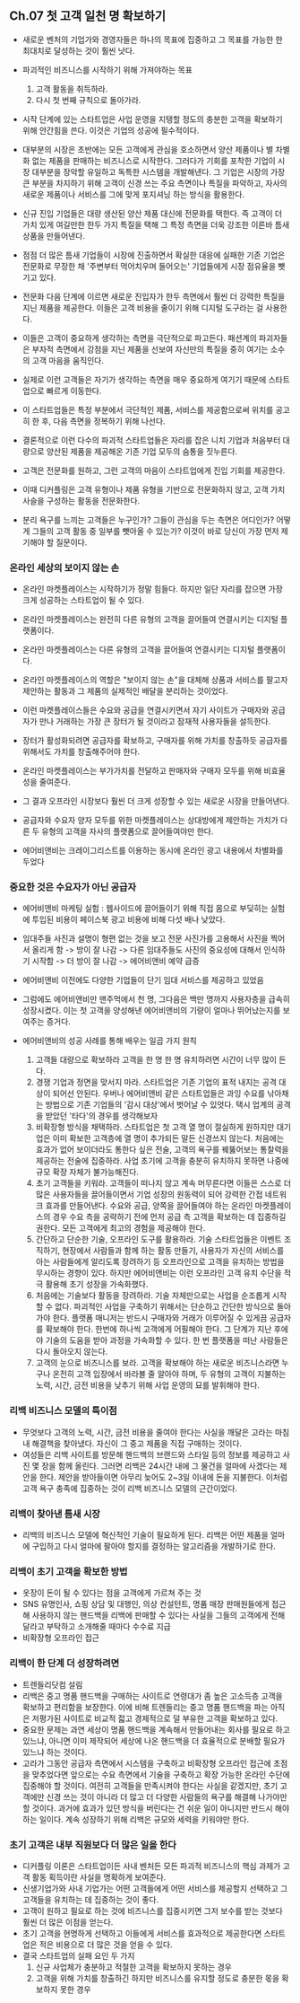 ## Ch.07 첫 고객 일천 명 확보하기

- 새로운 벤처의 기업가와 경영자들은 하나의 목표에 집중하고 그 목표를 가능한 한 최대치로 달성하는 것이 훨씬 낫다.
- 파괴적인 비즈니스를 시작하기 위해 가져야하는 목표

  1. 고객 활동을 취득하라.
  2. 다시 첫 번째 규칙으로 돌아가라.

- 시작 단계에 있는 스타트업은 사업 운영을 지탱할 정도의 충분한 고객을 확보하기 위해 안간힘을 쓴다. 이것은 기업의 성공에 필수적이다.
- 대부분의 시장은 초반에는 모든 고객에게 관심을 호소하면서 양산 제품이나 별 차별화 없는 제품을 판매하는 비즈니스로 시작한다. 그러다가 기회를 포착한 기업이 시장 대부분을 장악할 유일하고 독특한 시스템을 개발해낸다. 그 기업은 시장의 가장 큰 부분을 차지하기 위해 고객이 신경 쓰는 주요 측면이나 특질을 파악하고, 자사의 새로운 제품이나 서비스를 그에 맞게 포지셔닝 하는 방식을 활용한다.
- 신규 진입 기업들은 대량 생산된 양산 제품 대신에 전문화를 택한다. 즉 고객이 더 가치 있게 여길만한 한두 가지 특질을 택해 그 특정 측면을 더욱 강조한 이른바 틈새 상품을 만들어낸다.
- 점점 더 많은 틈새 기업들이 시장에 진출하면서 확실한 대응에 실패한 기존 기업은 전문화로 무장한 채 '주변부터 먹어치우며 들어오는' 기업들에게 시장 점유율을 뺏기고 있다.

- 전문화 다음 단계에 이르면 새로운 진입자가 한두 측면에서 훨씬 더 강력한 특질을 지닌 제품을 제공한다. 이들은 고객 비용을 줄이기 위해 디지털 도구라는 걸 사용한다.
- 이들은 고객이 중요하게 생각하는 측면을 극단적으로 파고든다. 패션계의 파괴자들은 부차적 측면에서 강점을 지닌 제품을 선보여 자신만의 특질을 중히 여기는 소수의 고객 마음을 움직인다.
- 실제로 이런 고객들은 자기가 생각하는 측면을 매우 중요하게 여기기 때문에 스타트업으로 빠르게 이동한다.
- 이 스타트업들은 특정 부분에서 극단적인 제품, 서비스를 제공함으로써 위치를 공고히 한 후, 다음 측면을 정복하기 위해 나선다.
- 결론적으로 이런 다수의 파괴적 스타트업들은 자리를 잡은 니치 기업과 처음부터 대량으로 양산된 제품을 제공해온 기존 기업 모두의 숨통을 짓누른다.
- 고객은 전문화를 원하고, 그런 고객의 마음이 스타트업에게 진입 기회를 제공한다.
- 이때 디커플링은 고객 유형이나 제품 유형을 기반으로 전문화하지 않고, 고객 가치사슬을 구성하는 활동을 전문화한다.
- 분리 욕구를 느끼는 고객들은 누구인가? 그들이 관심을 두는 측면은 어디인가? 어떻게 그들의 고객 활동 중 일부를 뺏아올 수 있는가? 이것이 바로 당신이 가장 먼저 제기해야 할 질문이다.

### 온라인 세상의 보이지 않는 손

- 온라인 마켓플레이스는 시작하기가 정말 힘들다. 하지만 일단 자리를 잡으면 가장 크게 성공하는 스타트업이 될 수 있다.
- 온라인 마켓플레이스는 완전히 다른 유형의 고객을 끌어들여 연결시키는 디지털 플랫폼이다.
- 온라인 마켓플레이스는 다른 유형의 고객을 끌어들여 연결시키는 디지털 플랫폼이다.
- 온라인 마켓플레이스의 역할은 "보이지 않는 손"을 대체해 상품과 서비스를 팔고자 제안하는 활동과 그 제품의 실제적인 배달을 분리하는 것이었다.
- 이런 마켓플레이스들은 수요와 공급을 연결시키면서 자기 사이트가 구매자와 공급자가 만나 거래하는 가장 큰 장터가 될 것이라고 잠재적 사용자들을 설득한다.
- 장터가 활성화되려면 공급자를 확보하고, 구매자를 위해 가치를 창출하듯 공급자를 위해서도 가치를 창출해주어야 한다.
- 온라인 마켓플레이스는 부가가치를 전달하고 판매자와 구매자 모두를 위해 비효율성을 줄여준다.
- 그 결과 오프라인 시장보다 훨씬 더 크게 성장할 수 있는 새로운 시장을 만들어낸다.
- 공급자와 수요자 양자 모두를 위한 마켓플레이스는 상대방에게 제안하는 가치가 다른 두 유형의 고객을 자사의 플랫폼으로 끌어들여야만 한다.

- 에어비앤비는 크레이그리스트를 이용하는 동시에 온라인 광고 내용에서 차별화를 두었다

### 중요한 것은 수요자가 아닌 공급자

- 에어비앤비 마케팅 실험 : 웹사이드에 끌어들이기 위해 직접 몸으로 부딪히는 실험에 투입된 비용이 페이스북 광고 비용에 비해 다섯 배나 낮았다.
- 임대주들 사진과 설명이 형편 없는 것을 보고 전문 사진가를 고용해서 사진을 찍어서 올리게 함 -> 방이 잘 나감 -> 다른 임대주들도 사진의 중요성에 대해서 인식하기 시작함 -> 더 방이 잘 나감 -> 에어비앤비 예약 급증
- 에어비앤비 이전에도 다양한 기업들이 단기 임대 서비스를 제공하고 있었음
- 그럼에도 에어비앤비만 맨주먹에서 천 명, 그다음은 백만 명까지 사용자층을 급속히 성장시켰다. 이는 첫 고객을 양성해낸 에어비앤비의 기량이 얼마나 뛰어났는지를 보여주는 증거다.

- 에어비앤비의 성공 사례를 통해 배우는 일곱 가지 원칙
  1. 고객들 대량으로 확보하라
     고객을 한 명 한 명 유치하려면 시간이 너무 많이 든다.
  2. 경쟁 기업과 정면을 맞서지 마라.
     스타트업은 기존 기업의 표적 내지는 공격 대상이 되어선 안된다.
     우버나 에어비앤비 같은 스타트업들은 과잉 수요를 낚아채는 방법으로 기존 기업들의 '감시 대상'에서 벗어날 수 있엇다.
     택시 업계의 공격을 받았던 '타다'의 경우를 생각해보자
  3. 비확장형 방식을 채택하라.
     스타트업은 첫 고객 열 명이 절실하게 원하지만 대기업은 이미 확보한 고객층에 열 명이 추가되든 말든 신경쓰지 않는다.
     처음에는 효과가 없어 보이더라도 통한다 싶은 전술, 고객의 욕구를 꿰뚫어보는 통찰력을 제공하는 전술에 집중하라.
     사업 초기에 고객을 충분히 유치하지 못하면 나중에 규모 확장 자체가 불가능해진다.
  4. 초기 고객들을 키워라.
     고객들이 떠나지 않고 계속 머무른다면 이들은 스스로 더 많은 사용자들을 끌어들이면서 기업 성장의 원동력이 되어 강력한 간접 네트워크 효과를 만들어낸다.
     수요와 공급, 양쪽을 끌어들여야 하는 온라인 마켓플레이스의 경우 수요 측을 공략하기 전에 먼저 공급 측 고객을 확보하는 데 집중하길 권한다.
     모든 고객에게 최고의 경험을 제공해야 한다.
  5. 간단하고 단순한 기술, 오프라인 도구를 활용하라.
     기술 스타트업들은 이벤트 조직하기, 현장에서 사람들과 함께 하는 활동 만들기, 사용자가 자신의 서비스를 아는 사람들에게 알리도록 장려하기 등 오프라인으로 고객을 유치하는 방법을 무시하는 경향이 있다. 하지만 에어비앤비는 이런 오프라인 고객 유치 수단을 적극 활용해 초기 성장을 가속화했다.
  6. 처음에는 기술보다 활동을 장려하라.
     기술 자체만으로는 사업을 순조롭게 시작할 수 없다. 파괴적인 사업을 구축하기 위해서는 단순하고 간단한 방식으로 돌아가야 한다.
     플랫폼 매니저는 반드시 구매자와 거래가 이루어질 수 있게끔 공급자를 확보해야 한다.
     한번에 하나씩 고객에게 어필해야 한다.
     그 단계가 지난 후에야 기술의 도움을 받아 과정을 가속화할 수 있다.
     한 번 플랫폼을 떠난 사람들은 다시 돌아오지 않는다.
  7. 고객의 눈으로 비즈니스를 보라.
     고객을 확보해야 하는 새로운 비즈니스라면 누구나 온전히 고객 입장에서 바라볼 줄 알아야 하며, 두 유형의 고객이 지불하는 노력, 시간, 금전 비용을 낮추기 위해 사업 운영의 묘를 발휘해야 한다.

### 리백 비즈니스 모델의 특이점

- 무엇보다 고객의 노력, 시간, 금전 비용을 줄여야 한다는 사실을 깨달은 고라는 마침내 해결책을 찾아냈다. 자신이 그 중고 제품을 직접 구매하는 것이다.
- 여성들은 리백 사이트를 방문해 핸드백의 브랜드와 스타일 등의 정보를 제공하고 사진 몇 장을 함께 올린다. 그러면 리백은 24시간 내에 그 물건을 얼마에 사겠다는 제안을 한다. 제안을 받아들이면 아무리 늦어도 2~3일 이내에 돈을 지불한다. 이처럼 고객 욕구 충족에 집중하는 것이 리백 비즈니스 모델의 근간이었다.

### 리백이 찾아낸 틈새 시장

- 리백의 비즈니스 모델에 혁신적인 기술이 필요하게 된다. 리백은 어떤 제품을 얼마에 구입하고 다시 얼마에 팔아야 할지를 결정하는 알고리즘을 개발하기로 한다.

### 리백이 초기 고객을 확보한 방법

- 옷장이 돈이 될 수 있다는 점을 고객에게 가르쳐 주는 것
- SNS 유명인사, 쇼핑 상담 및 대행인, 의상 컨설턴트, 명품 매장 판매원들에게 접근해 사용하지 않는 핸드백을 리백에 판매할 수 있다는 사실을 그들의 고객에게 전해달라고 부탁하고 소개해줄 때마다 수수료 지급
- 비확장형 오프라인 접근

### 리백이 한 단계 더 성장하려면

- 트렌들리닷컴 설림
- 리백은 중고 명품 핸드백을 구매하는 사이트로 연령대가 좀 높은 고소득층 고객을 확보하고 편리함을 보장한다. 이에 비해 트렌들리는 중고 명품 핸드백을 파는 아직은 저평가된 사이트로 비교적 젋고 경제적으로 덜 부유한 고객을 확보하고 있다.
- 중요한 문제는 과연 세상이 명품 핸드백을 계속해서 만들어내는 회사를 필요로 하고 있느냐, 아니면 이미 제작되어 세상에 나온 핸드백을 더 효율적으로 분배할 필요가 있느냐 하는 것이다.
- 고라가 그동안 공급자 측면에서 시스템을 구축하고 비확장형 오프라인 접근에 초점을 맞추었다면 앞으로는 수요 측면에서 기술을 구축하고 확장 가능한 온라인 수단에 집중해야 할 것이다. 여전히 고객들을 만족시켜야 한다는 사실을 같겠지만, 초기 고객에만 신경 쓰는 것이 아니라 더 많고 더 다양한 사람들의 욕구를 해결해 나가야만 할 것이다. 과거에 효과가 있던 방식을 버린다는 건 쉬운 일이 아니지만 반드시 해야 하는 일이다. 계속 성장하기 위해 리백은 규모와 세력을 키워야만 한다.

### 초기 고객은 내부 직원보다 더 많은 일을 한다

- 디커플링 이론은 스타트업이든 사내 벤처든 모든 파괴적 비즈니스의 핵심 과제가 고객 활동 획득이란 사실을 명확하게 보여준다.
- 신생기업가와 사내 기업가는 어떤 고객들에게 어떤 서비스를 제공할지 선택하고 그 고객들을 유치하는 데 집중하는 것이 좋다.
- 고객이 원하고 필요로 하는 것에 비즈니스를 집중시키면 그저 보수를 받는 것보다 훨씬 더 많은 이점을 얻는다.
- 초기 고객을 현명하게 선택하고 이들에게 서비스를 효과적으로 제공한다면 스타트업은 적은 비용으로 더 많은 것을 얻을 수 있다.
- 결국 스타트업의 실패 요인 두 가지
  1. 신규 사업체가 충분하고 적절한 고객을 확보하지 못하는 경우
  2. 고객을 위해 가치를 창출하긴 하지만 비즈니스를 유지할 정도로 충분한 몫을 확보하지 못한 경우
